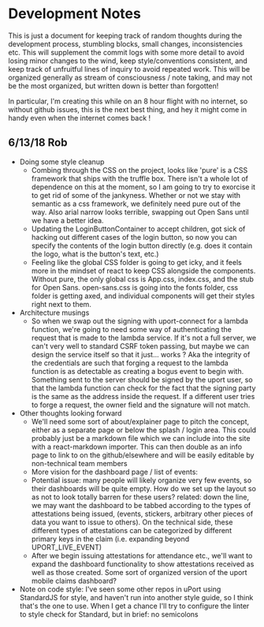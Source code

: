 # Development Notes

This is just a document for keeping track of random thoughts during the development process, stumbling blocks, small changes, inconsistencies etc.  This will supplement the commit logs with some more detail to avoid losing minor changes to the wind, keep style/conventions consistent, and keep track of unfruitful lines of inquiry to avoid repeated work.  This will be organized generally as stream of consciousness / note taking, and may not be the most organized, but written down is better than forgotten!

In particular, I'm creating this while on an 8 hour flight with no internet, so without github issues, this is the next best thing, and hey it might come in handy even when the internet comes back !

## 6/13/18 Rob
- Doing some style cleanup
	- Combing through the CSS on the project, looks like 'pure' is a CSS framework that ships with the truffle box.  There isn't a whole lot of dependence on this at the moment, so I am going to try to exorcise it to get rid of some of the jankyness.  Whether or not we stay with semantic as a css framework, we definitely need pure out of the way.  Also arial narrow looks terrible, swapping out Open Sans until we have a better idea.
	- Updating the LoginButtonContainer to accept children, got sick of hacking out different cases of the login button, so now you can specify the contents of the login button directly (e.g. does it contain the logo, what is the button's text, etc.)
	- Feeling like the global CSS folder is going to get icky, and it feels more in the mindset of react to keep CSS alongside the components.  Without pure, the only global css is App.css, index.css, and the stub for Open Sans.  open-sans.css is going into the fonts folder, css folder is getting axed, and individual components will get their styles right next to them.
- Architecture musings
	- So when we swap out the signing with uport-connect for a lambda function, we're going to need some way of authenticating the request that is made to the lambda service.  If it's not a full server, we can't very well to standard CSRF token passing, but maybe we can design the service itself so that it just... works ? Aka the integrity of the credentials are such that forging a request to the lambda function is as detectable as creating a bogus event to begin with.  Something sent to the server should be signed by the uport user, so that the lambda function can check for the fact that the signing party is the same as the address inside the request.  If a different user tries to forge a request, the owner field and the signature will not match.
- Other thoughts looking forward
	- We'll need some sort of about/explainer page to pitch the concept, either as a separate page or below the splash / login area. This could probably just be a markdown file which we can include into the site with a react-markdown importer.  This can then double as an info page to link to on the github/elsewhere and will be easily editable by non-technical team members
	- More vision for the dashboard page / list of events:
	- Potential issue: many people will likely organize very few events, so their dashboards will be quite empty.  How do we set up the layout so as not to look totally barren for these users? related: down the line, we may want the dashboard to be tabbed according to the types of attestations being issued, (events, stickers, arbitrary other pieces of data you want to issue to others).  On the technical side, these different types of attestations can be categorized by different primary keys in the claim (i.e. expanding beyond UPORT_LIVE_EVENT)
	- After we begin issuing attestations for attendance etc., we'll want to expand the dashboard functionality to show attestations received as well as those created.  Some sort of organized version of the uport mobile claims dashboard?
- Note on code style: I've seen some other repos in uPort using StandardJS for style, and haven't run into another style guide, so I think that's the one to use.  When I get a chance I'll try to configure the linter to style check for Standard, but in brief: no semicolons

